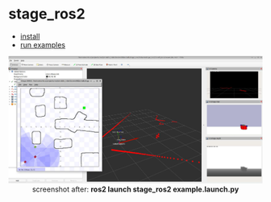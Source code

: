 # stage_ros2
* [install](install.md)
* [run examples](examples.md)

<div align="center">
<img src="res/screenshot_stage_rviz_example.jpg" alt="stage and rviz with laser, tf, and cameras" width="800px" /><br>
screenshot after: <b>ros2 launch stage_ros2 example.launch.py</b>
</div>
